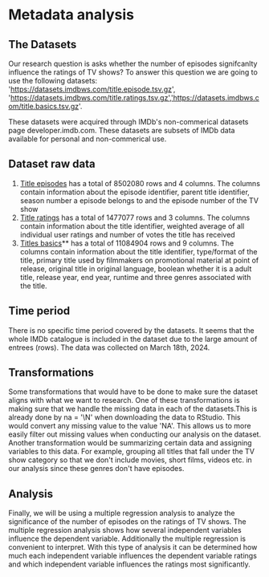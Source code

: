 # Metadata analysis

## The Datasets
Our research question is asks whether the number of episodes signifcanlty influence the ratings of TV shows?
To answer this question we are going to use the following datasets: 'https://datasets.imdbws.com/title.episode.tsv.gz', 'https://datasets.imdbws.com/title.ratings.tsv.gz','https://datasets.imdbws.com/title.basics.tsv.gz'. 

These datasets were acquired through IMDb's non-commerical datasets page developer.imdb.com. These datasets are subsets of IMDb data available for personal and non-commerical use.

## Dataset raw data
1. [Title episodes]('https://datasets.imdbws.com/title.episode.tsv.gz') has a total of 8502080 rows and 4 columns. The columns contain information about the episode identifier, parent title identifier, season number a episode belongs to and the episode number of the TV show
2. [Title ratings]('https://datasets.imdbws.com/title.ratings.tsv.gz') has a total of 1477077 rows and 3 columns. The columns contain information about the title identifier, weighted average of all individual user ratings and number of votes the title has received 
3. [Titles basics]('https://datasets.imdbws.com/title.basics.tsv.gz')** has a total of 11084904 rows and 9 columns. The columns contain information about the title identifier, type/format of the title, primary title used by filmmakers on promotional material at point of release, original title in original language, boolean whether it is a adult title, release year, end year, runtime and three genres associated with the title. 

## Time period
There is no specific time period covered by the datasets. It seems that the whole IMDb catalogue is included in the dataset due to the large amount of entrees (rows). The data was collected on March 18th, 2024.

## Transformations
Some transformations that would have to be done to make sure the dataset aligns with what we want to research. One of these transformations is making sure that we handle the missing data in each of the datasets.This is already done by na = '\\N' when downloading the data to RStudio. This would convert any missing value to the value 'NA'. This allows us to more easily filter out missing values when conducting our analysis on the dataset. Another transformation would be summarizing certain data and assigning variables to this data. For example, grouping all titles that fall under the TV show category so that we don't include movies, short films, videos etc. in our analysis since these genres don't have episodes.

## Analysis
Finally, we will be using a multiple regression analysis to analyze the significance of the number of episodes on the ratings of TV shows. The multiple regression analysis shows how several independent variables influence the dependent variable. Additionally the multiple regression is convenient to interpret. With this type of analysis it can be determined how much each independent variable influences the dependent variable ratings and which independent variable influences the ratings most significantly.

